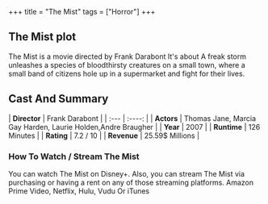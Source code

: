 +++
title = "The Mist"
tags = ["Horror"]
+++
## The Mist plot
The Mist is a movie directed by Frank Darabont It's about A freak storm unleashes a species of bloodthirsty creatures on a small town, where a small band of citizens hole up in a supermarket and fight for their lives.
## Cast And Summary
| **Director**      | Frank Darabont |
    | :---        |    :----:   |
    |  **Actors** | Thomas Jane, Marcia Gay Harden, Laurie Holden,Andre Braugher |
    | **Year**   | 2007    |
    |  **Runtime** | 126 Minutes |
    |  **Rating** | 7.2 / 10 | 
    |  **Revenue** | 25.59$ Millions |
### How To Watch / Stream The Mist
You can watch The Mist on Disney+.
Also, you can stream The Mist via purchasing or having a rent on any of those streaming platforms.
Amazon Prime Video, Netflix, Hulu, Vudu Or iTunes
